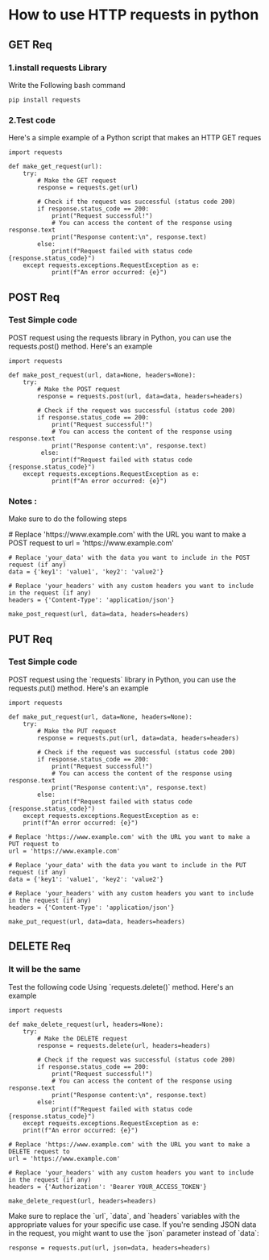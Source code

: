 # How to use HTTP requests in python 
## GET Req 
<h3>1.install requests Library  </h3>
<p>Write the Following bash command</p>

    pip install requests

<h3>2.Test code </h3>
<p> Here's a simple example of a Python script that makes an HTTP GET reques </p>

    import requests

    def make_get_request(url):
        try:
            # Make the GET request
            response = requests.get(url)

            # Check if the request was successful (status code 200)
            if response.status_code == 200:
                print("Request successful!")
                # You can access the content of the response using response.text
                print("Response content:\n", response.text)
            else:
                print(f"Request failed with status code {response.status_code}")
        except requests.exceptions.RequestException as e:
                print(f"An error occurred: {e}")
## POST Req
<h3>Test  Simple code </h3>
<p>POST request using the requests library in Python, you can use the requests.post() method. Here's an example</p>

    import requests

    def make_post_request(url, data=None, headers=None):
        try:
            # Make the POST request
            response = requests.post(url, data=data, headers=headers)

            # Check if the request was successful (status code 200)
            if response.status_code == 200:
                print("Request successful!")
                # You can access the content of the response using response.text
                print("Response content:\n", response.text)
             else:
                print(f"Request failed with status code {response.status_code}")
        except requests.exceptions.RequestException as e:
                print(f"An error occurred: {e}")
<h3>Notes : </h3>
<p>Make sure to do the following steps </p>
    # Replace 'https://www.example.com' with the URL you want to make a POST request to
    url = 'https://www.example.com'

    # Replace 'your_data' with the data you want to include in the POST request (if any)
    data = {'key1': 'value1', 'key2': 'value2'}

    # Replace 'your_headers' with any custom headers you want to include in the request (if any)
    headers = {'Content-Type': 'application/json'}

    make_post_request(url, data=data, headers=headers)
## PUT Req
<h3>Test  Simple code </h3>
<p>POST request using the `requests` library in Python, you can use the requests.put() method. Here's an example</p>

    import requests

    def make_put_request(url, data=None, headers=None):
        try:
            # Make the PUT request
            response = requests.put(url, data=data, headers=headers)

            # Check if the request was successful (status code 200)
            if response.status_code == 200:
                print("Request successful!")
                # You can access the content of the response using response.text
                print("Response content:\n", response.text)
            else:
                print(f"Request failed with status code {response.status_code}")
        except requests.exceptions.RequestException as e:
        print(f"An error occurred: {e}")

    # Replace 'https://www.example.com' with the URL you want to make a PUT request to
    url = 'https://www.example.com'

    # Replace 'your_data' with the data you want to include in the PUT request (if any)
    data = {'key1': 'value1', 'key2': 'value2'}

    # Replace 'your_headers' with any custom headers you want to include in the request (if any)
    headers = {'Content-Type': 'application/json'}

    make_put_request(url, data=data, headers=headers)
## DELETE Req
<h3>It will be the same </h3>
<p> Test the following code Using `requests.delete()` method. Here's an example</p>

    import requests

    def make_delete_request(url, headers=None):
        try:
            # Make the DELETE request
            response = requests.delete(url, headers=headers)

            # Check if the request was successful (status code 200)
            if response.status_code == 200:
                print("Request successful!")
                # You can access the content of the response using response.text
                print("Response content:\n", response.text)
            else:
                print(f"Request failed with status code {response.status_code}")
        except requests.exceptions.RequestException as e:
        print(f"An error occurred: {e}")

    # Replace 'https://www.example.com' with the URL you want to make a DELETE request to
    url = 'https://www.example.com'

    # Replace 'your_headers' with any custom headers you want to include in the request (if any)
    headers = {'Authorization': 'Bearer YOUR_ACCESS_TOKEN'}

    make_delete_request(url, headers=headers)
<p>Make sure to replace the `url`, `data`, and `headers` variables with the appropriate values for your specific use case. If you're sending JSON data in the request, you might want to use the `json` parameter instead of `data`:</p>

    response = requests.put(url, json=data, headers=headers)



